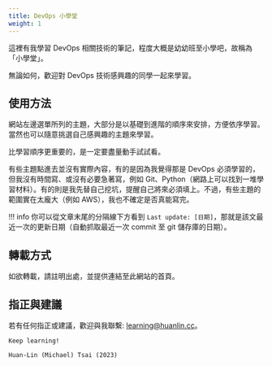 ```yaml
---
title: DevOps 小學堂
weight: 1
---
```


這裡有我學習 DevOps 相關技術的筆記，程度大概是幼幼班至小學吧，故稱為「小學堂」。

無論如何，歡迎對 DevOps 技術感興趣的同學一起來學習。

## 使用方法

網站左邊選單所列的主題，大部分是以基礎到進階的順序來安排，方便依序學習。當然也可以隨意挑選自己感興趣的主題來學習。

比學習順序更重要的，是一定要盡量動手試試看。

有些主題點進去並沒有實際內容，有的是因為我覺得那是 DevOps 必須學習的，但我沒有時間寫、或沒有必要急著寫，例如 Git、Python（網路上可以找到一堆學習材料）。有的則是我先替自己挖坑，提醒自己將來必須填上。不過，有些主題的範圍實在太龐大（例如 AWS），我也不確定是否真能寫完。

!!! info
    你可以從文章末尾的分隔線下方看到 `Last update: [日期]`，那就是該文最近一次的更新日期（自動抓取最近一次 commit 至 git 儲存庫的日期）。

## 轉載方式

如欲轉載，請註明出處，並提供連結至此網站的首頁。

## 指正與建議

若有任何指正或建議，歡迎與我聯繫: learning@huanlin.cc。

```
Keep learning!

Huan-Lin (Michael) Tsai (2023)
```